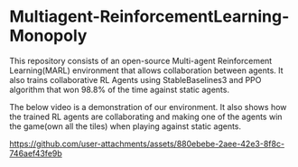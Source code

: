 # Multiagent-ReinforcementLearning-Monopoly
This repository consists of an open-source Multi-agent Reinforcement Learning(MARL) environment that allows collaboration between agents. It also trains collaborative RL Agents using StableBaselines3 and PPO algorithm that won 98.8\% of the time against static agents.

The below video is a demonstration of our environment. It also shows how the trained RL agents are collaborating and making one of the agents win the game(own all the tiles) when playing against static agents. 

https://github.com/user-attachments/assets/880ebebe-2aee-42e3-8f8c-746aef43fe9b


